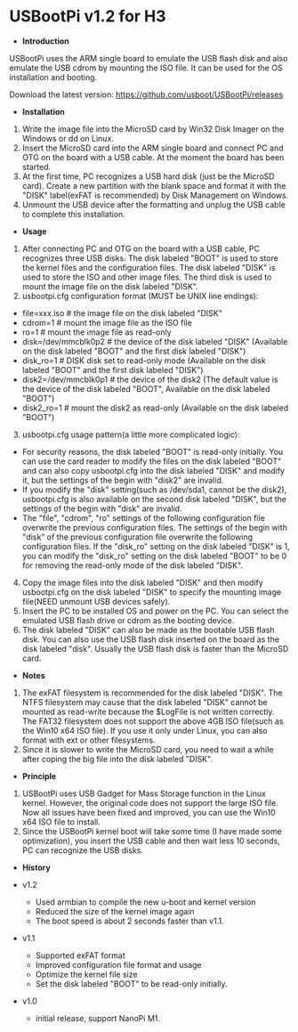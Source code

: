 # USBootPi v1.2 for H3

* **Introduction**

USBootPi uses the ARM single board to emulate the USB flash disk and also emulate the USB cdrom by mounting the ISO file. It can be used for the OS installation and booting.

Download the latest version: https://github.com/usboot/USBootPi/releases

* **Installation**

1. Write the image file into the MicroSD card by Win32 Disk Imager on the Windows or dd on Linux.
2. Insert the MicroSD card into the ARM single board and connect PC and OTG on the board with a USB cable. At the moment the board has been started.
3. At the first time, PC recognizes a USB hard disk (just be the MicroSD card). Create a new partition with the blank space and format it with the "DISK" label(exFAT is recommended) by Disk Management on Windows.
4. Unmount the USB device after the formatting and unplug the USB cable to complete this installation.

* **Usage**

1. After connecting PC and OTG on the board with a USB cable, PC recognizes three USB disks. The disk labeled "BOOT" is used to store the kernel files and the configuration files. The disk labeled "DISK" is used to store the ISO and other image files. The third disk is used to mount the image file on the disk labeled "DISK".
2. usbootpi.cfg configuration format (MUST be UNIX line endings):

  * file=xxx.iso # the image file on the disk labeled "DISK"
  * cdrom=1 # mount the image file as the ISO file
  * ro=1 # mount the image file as read-only
  * disk=/dev/mmcblk0p2 # the device of the disk labeled "DISK" (Available on the disk labeled "BOOT" and the first disk labeled "DISK")
  * disk_ro=1 # DISK disk set to read-only mode (Available on the disk labeled "BOOT" and the first disk labeled "DISK")
  * disk2=/dev/mmcblk0p1 # the device of the disk2 (The default value is the device of the disk labeled "BOOT", Available on the disk labeled "BOOT")
  * disk2_ro=1 # mount the disk2 as read-only (Available on the disk labeled "BOOT")

3. usbootpi.cfg usage pattern(a little more complicated logic):

  * For security reasons, the disk labeled "BOOT" is read-only initially. You can use the card reader to modify the files on the disk labeled "BOOT" and can also copy usbootpi.cfg into the disk labeled "DISK" and modify it, but the settings of the begin with "disk2" are invalid. 
  * If you modify the "disk" setting(such as /dev/sda1, cannot be the disk2), usbootpi.cfg is also available on the second disk labeled "DISK", but the settings of the begin with "disk" are invalid.
  * The "file", "cdrom", "ro" settings of the following configuration file overwrite the previous configuration files. The settings of the begin with "disk" of the previous configuration file overwrite the following configuration files. If the "disk_ro" setting on the disk labeled "DISK" is 1, you can modify the "disk_ro" setting on the disk labeled "BOOT" to be 0 for removing the read-only mode of the disk labeled "DISK".

4. Copy the image files into the disk labeled "DISK" and then modify usbootpi.cfg on the disk labeled "DISK" to specify the mounting image file(NEED unmount USB devices safely).
5. Insert the PC to be installed OS and power on the PC. You can select the emulated USB flash drive or cdrom as the booting device.
6. The disk labeled "DISK" can also be made as the bootable USB flash disk. You can also use the USB flash disk inserted on the board as the disk labeled "disk". Usually the USB flash disk is faster than the MicroSD card.

* **Notes**

1. The exFAT filesystem is recommended for the disk labeled "DISK". The NTFS filesystem may cause that the disk labeled "DISK" cannot be mounted as read-write because the $LogFile is not written correctly. The FAT32 filesystem does not support the above 4GB ISO file(such as the Win10 x64 ISO file). If you use it only under Linux, you can also format with ext or other filesystems.
2. Since it is slower to write the MicroSD card, you need to wait a while after coping the big file into the disk labeled "DISK". 

* **Principle**

1. USBootPi uses USB Gadget for Mass Storage function in the Linux kernel. However, the original code does not support the large ISO file. Now all issues have been fixed and improved, you can use the Win10 x64 ISO file to install.
2. Since the USBootPi kernel boot will take some time (I have made some optimization), you insert the USB cable and then wait less 10 seconds, PC can recognize the USB disks.

* **History**

- v1.2 
  - Used armbian to compile the new u-boot and kernel version
  - Reduced the size of the kernel image again
  - The boot speed is about 2 seconds faster than v1.1.

- v1.1 
  - Supported exFAT format
  - Improved configuration file format and usage
  - Optimize the kernel file size
  - Set the disk labeled "BOOT" to be read-only initially.

- v1.0 
  - initial release, support NanoPi M1.
